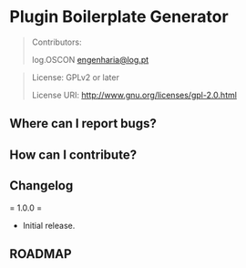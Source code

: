 # Plugin Boilerplate Generator #

>Contributors:
>
>log.OSCON <engenharia@log.pt>


>License: GPLv2 or later
>
>License URI: http://www.gnu.org/licenses/gpl-2.0.html


## Where can I report bugs? ##

## How can I contribute? ##

## Changelog ##

= 1.0.0 =
* Initial release.


## ROADMAP ##